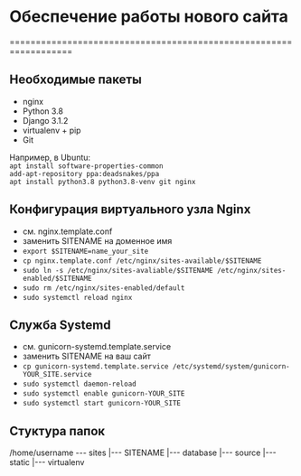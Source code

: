 # Обеспечение работы нового сайта  

==================================================================
## Необходимые пакеты
* nginx
* Python 3.8
* Django 3.1.2
* virtualenv + pip
* Git

Например, в Ubuntu:  
`apt install software-properties-common`    
`add-apt-repository ppa:deadsnakes/ppa`   
`apt install python3.8 python3.8-venv git nginx`  
## Конфигурация виртуального узла Nginx
* см. nginx.template.conf
* заменить SITENAME на доменное имя
* `export $SITENAME=name_your_site`
* `cp nginx.template.conf /etc/nginx/sites-available/$SITENAME`
* `sudo ln -s /etc/nginx/sites-avaliable/$SITENAME /etc/nginx/sites-enabled/$SITENAME`
* `sudo rm /etc/nginx/sites-enabled/default`
* `sudo systemctl reload nginx`

## Служба Systemd
* см. gunicorn-systemd.template.service
* заменить SITENAME на ваш сайт
* `cp gunicorn-systemd.template.service /etc/systemd/system/gunicorn-YOUR_SITE.service`
* `sudo systemctl daemon-reload`
* `sudo systemctl enable gunicorn-YOUR_SITE`
* `sudo systemctl start gunicorn-YOUR_SITE`

## Стуктура папок
/home/username
--- sites
    |--- SITENAME
        |--- database
        |--- source
        |--- static
        |--- virtualenv
